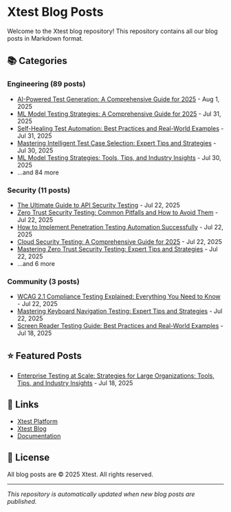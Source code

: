 # Xtest Blog Posts

Welcome to the Xtest blog repository! This repository contains all our blog posts in Markdown format.

## 📚 Categories

### Engineering (89 posts)

- [AI-Powered Test Generation: A Comprehensive Guide for 2025](posts/2025/2025-08-01-ai-powered-test-generation-a-comprehensive-guide-for-2025.md) - Aug 1, 2025
- [ML Model Testing Strategies: A Comprehensive Guide for 2025](posts/2025/2025-07-31-ml-model-testing-strategies-a-comprehensive-guide-for-2025.md) - Jul 31, 2025
- [Self-Healing Test Automation: Best Practices and Real-World Examples](posts/2025/2025-07-31-self-healing-test-automation-best-practices-and-real-world-examples.md) - Jul 31, 2025
- [Mastering Intelligent Test Case Selection: Expert Tips and Strategies](posts/2025/2025-07-30-mastering-intelligent-test-case-selection-expert-tips-and-strategies.md) - Jul 30, 2025
- [ML Model Testing Strategies: Tools, Tips, and Industry Insights](posts/2025/2025-07-30-ml-model-testing-strategies-tools-tips-and-industry-insights.md) - Jul 30, 2025
- ...and 84 more

### Security (11 posts)

- [The Ultimate Guide to API Security Testing](posts/2025/2025-07-22-the-ultimate-guide-to-api-security-testing.md) - Jul 22, 2025
- [Zero Trust Security Testing: Common Pitfalls and How to Avoid Them](posts/2025/2025-07-22-zero-trust-security-testing-common-pitfalls-and-how-to-avoid-them.md) - Jul 22, 2025
- [How to Implement Penetration Testing Automation Successfully](posts/2025/2025-07-22-how-to-implement-penetration-testing-automation-successfully.md) - Jul 22, 2025
- [Cloud Security Testing: A Comprehensive Guide for 2025](posts/2025/2025-07-22-cloud-security-testing-a-comprehensive-guide-for-2025.md) - Jul 22, 2025
- [Mastering Zero Trust Security Testing: Expert Tips and Strategies](posts/2025/2025-07-22-mastering-zero-trust-security-testing-expert-tips-and-strategies.md) - Jul 22, 2025
- ...and 6 more

### Community (3 posts)

- [WCAG 2.1 Compliance Testing Explained: Everything You Need to Know](posts/2025/2025-07-22-wcag-21-compliance-testing-explained-everything-you-need-to-know.md) - Jul 22, 2025
- [Mastering Keyboard Navigation Testing: Expert Tips and Strategies](posts/2025/2025-07-22-mastering-keyboard-navigation-testing-expert-tips-and-strategies.md) - Jul 22, 2025
- [Screen Reader Testing Guide: Best Practices and Real-World Examples](posts/2025/2025-07-18-screen-reader-testing-guide-best-practices-and-real-world-examples.md) - Jul 18, 2025

## ⭐ Featured Posts

- [Enterprise Testing at Scale: Strategies for Large Organizations: Tools, Tips, and Industry Insights](posts/2025/2025-07-18-enterprise-testing-at-scale-strategies-for-large-organizations-tools-tips-and-industry-insights.md) - Jul 18, 2025

## 🔗 Links

- [Xtest Platform](https://xtest.io)
- [Xtest Blog](https://xtest.io/blog)
- [Documentation](https://xtest.io/docs)

## 📝 License

All blog posts are © 2025 Xtest. All rights reserved.

---

*This repository is automatically updated when new blog posts are published.*
